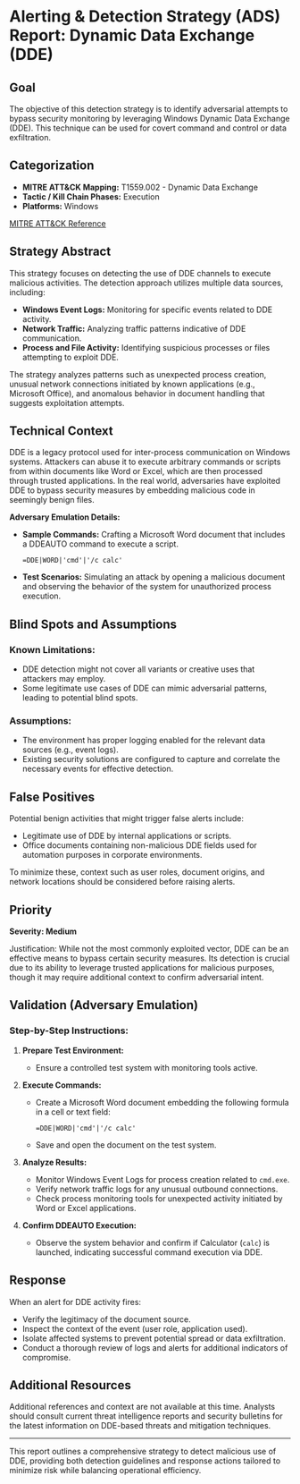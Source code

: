# Alerting & Detection Strategy (ADS) Report: Dynamic Data Exchange (DDE)

## Goal
The objective of this detection strategy is to identify adversarial attempts to bypass security monitoring by leveraging Windows Dynamic Data Exchange (DDE). This technique can be used for covert command and control or data exfiltration.

## Categorization
- **MITRE ATT&CK Mapping:** T1559.002 - Dynamic Data Exchange
- **Tactic / Kill Chain Phases:** Execution
- **Platforms:** Windows

[MITRE ATT&CK Reference](https://attack.mitre.org/techniques/T1559/002)

## Strategy Abstract
This strategy focuses on detecting the use of DDE channels to execute malicious activities. The detection approach utilizes multiple data sources, including:

- **Windows Event Logs:** Monitoring for specific events related to DDE activity.
- **Network Traffic:** Analyzing traffic patterns indicative of DDE communication.
- **Process and File Activity:** Identifying suspicious processes or files attempting to exploit DDE.

The strategy analyzes patterns such as unexpected process creation, unusual network connections initiated by known applications (e.g., Microsoft Office), and anomalous behavior in document handling that suggests exploitation attempts.

## Technical Context
DDE is a legacy protocol used for inter-process communication on Windows systems. Attackers can abuse it to execute arbitrary commands or scripts from within documents like Word or Excel, which are then processed through trusted applications. In the real world, adversaries have exploited DDE to bypass security measures by embedding malicious code in seemingly benign files.

**Adversary Emulation Details:**
- **Sample Commands:** Crafting a Microsoft Word document that includes a DDEAUTO command to execute a script.
  ```plaintext
  =DDE|WORD|'cmd'|'/c calc'
  ```
- **Test Scenarios:** Simulating an attack by opening a malicious document and observing the behavior of the system for unauthorized process execution.

## Blind Spots and Assumptions
### Known Limitations:
- DDE detection might not cover all variants or creative uses that attackers may employ.
- Some legitimate use cases of DDE can mimic adversarial patterns, leading to potential blind spots.

### Assumptions:
- The environment has proper logging enabled for the relevant data sources (e.g., event logs).
- Existing security solutions are configured to capture and correlate the necessary events for effective detection.

## False Positives
Potential benign activities that might trigger false alerts include:
- Legitimate use of DDE by internal applications or scripts.
- Office documents containing non-malicious DDE fields used for automation purposes in corporate environments.

To minimize these, context such as user roles, document origins, and network locations should be considered before raising alerts.

## Priority
**Severity: Medium**

Justification: While not the most commonly exploited vector, DDE can be an effective means to bypass certain security measures. Its detection is crucial due to its ability to leverage trusted applications for malicious purposes, though it may require additional context to confirm adversarial intent.

## Validation (Adversary Emulation)
### Step-by-Step Instructions:
1. **Prepare Test Environment:**
   - Ensure a controlled test system with monitoring tools active.
   
2. **Execute Commands:**
   - Create a Microsoft Word document embedding the following formula in a cell or text field:
     ```plaintext
     =DDE|WORD|'cmd'|'/c calc'
     ```
   - Save and open the document on the test system.

3. **Analyze Results:**
   - Monitor Windows Event Logs for process creation related to `cmd.exe`.
   - Verify network traffic logs for any unusual outbound connections.
   - Check process monitoring tools for unexpected activity initiated by Word or Excel applications.

4. **Confirm DDEAUTO Execution:**
   - Observe the system behavior and confirm if Calculator (`calc`) is launched, indicating successful command execution via DDE.

## Response
When an alert for DDE activity fires:
- Verify the legitimacy of the document source.
- Inspect the context of the event (user role, application used).
- Isolate affected systems to prevent potential spread or data exfiltration.
- Conduct a thorough review of logs and alerts for additional indicators of compromise.

## Additional Resources
Additional references and context are not available at this time. Analysts should consult current threat intelligence reports and security bulletins for the latest information on DDE-based threats and mitigation techniques.

---

This report outlines a comprehensive strategy to detect malicious use of DDE, providing both detection guidelines and response actions tailored to minimize risk while balancing operational efficiency.